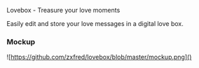 Lovebox - Treasure your love moments

Easily edit and store your love messages in a digital love box.

### Mockup

![https://github.com/zxfred/lovebox/blob/master/mockup.png]()